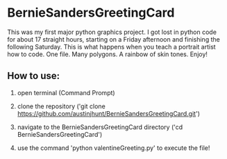# BernieSandersGreetingCard
This was my first major python graphics project. I got lost in python code for about 17 straight hours, starting on a Friday afternoon and finishing the following Saturday. This is what happens when you teach a portrait artist how to code. One file. Many polygons. A rainbow of skin tones.  Enjoy! 

## How to use:

1) open terminal (Command Prompt)

2) clone the repository ('git clone https://github.com/austinjhunt/BernieSandersGreetingCard.git')

3) navigate to the BernieSandersGreetingCard directory ('cd BernieSandersGreetingCard')

4) use the command 'python valentineGreeting.py' to execute the file!

